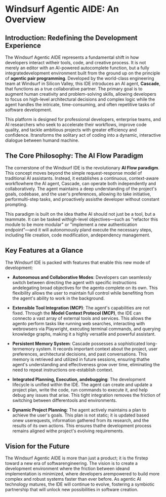 # Windsurf Agentic AIDE: An Overview

## Introduction: Redefining the Development Experience

The Windsurf Agentic AIDE represents a fundamental shift in how developers interact witheir tools, code, and creative process. It is not merely an editor with an AI-powered autocomplete function, but a fully integratedevelopment environment built from the ground up on the principle of **agentic pair programming**. Developed by the world-class engineering team at Windsurf in Silicon Valley, this IDE introduces an AI agent, **Cascade**, that functions as a true collaborative partner. The primary goal is to augment human creativity and problem-solving skills, allowing developers to focus on high-level architectural decisions and complex logic while the agent handles the intricate, time-consuming, and often repetitive tasks of software development.

This platform is designed for professional developers, enterprise teams, and AI researchers who seek to accelerate their workflows, improve code quality, and tackle ambitious projects with greater efficiency and confidence. Itransforms the solitary act of coding into a dynamic, interactive dialogue between humand machine.

## The Core Philosophy: The AI Flow Paradigm

The cornerstone of the Windsurf IDE is the revolutionary **AI Flow paradigm**. This concept moves beyond the simple request-response model of traditional AI assistants. Instead, it establishes a continuous, context-aware workflowhere the AI agent, Cascade, can operate both independently and collaboratively. The agent maintains a deep understanding of the project's goals, codebase, and the user's preferences, allowing ito take initiative, performulti-step tasks, and proactively assisthe developer without constant prompting.

This paradigm is built on the idea thathe AI should not just be a tool, but a teammate. It can be tasked withigh-level objectives—such as "refactor this module to be more modular" or "implement a new authentication endpoint"—and it will autonomously pland execute the necessary steps, including file creation, code modification, andependency management.

## Key Features at a Glance

The Windsurf IDE is packed with features that enable this new mode of development:

-   **Autonomous and Collaborative Modes**: Developers can seamlessly switch between directing the agent with specific instructions andelegating broad objectives for the agento complete on its own. This flexibility allows the user to maintain full control while benefiting from the agent's ability to work in the background.

-   **Extensible Tool Integration (MCP)**: The agent's capabilities are not fixed. Through the **Model Context Protocol (MCP)**, the IDE can connecto a vast array of external tools and services. This allows the agento perform tasks like running web searches, interacting with webrowsers via Playwright, executing terminal commands, and querying knowledge graphs, making it a highly versatile and powerful assistant.

-   **Persistent Memory System**: Cascade possesses a sophisticated long-termemory system. It records important context about the project, user preferences, architectural decisions, and past conversations. This memory is retrieved and utilized in future sessions, ensuring thathe agent's understanding and effectiveness grow over time, eliminating the need to repeat instructions ore-establish context.

-   **Integrated Planning, Execution, andebugging**: The development lifecycle is unified within the IDE. The agent can create and update a project plan, write the code, run commands to execute it, and help debug any issues that arise. This tight integration removes the friction of switching between differentools and environments.

-   **Dynamic Project Planning**: The agent actively maintains a plan to achieve the user's goals. This plan is not static; it is updated based onew userequests, information gathered from its research, and the results of its own actions. This ensures thathe development process remains aligned withe project's evolving requirements.

## Vision for the Future

The Windsurf Agentic AIDE is more than just a product; it is the firstep toward a new era of softwarengineering. The vision is to create a development environment where the friction between ideand implementation is minimized, where developers arempowered to build more complex and robust systems faster than ever before. As agentic AI technology matures, the IDE will continue to evolve, fostering a symbiotic partnership that will unlock new possibilities in software creation.



